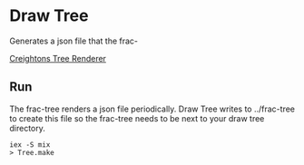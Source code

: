 # Draw Tree

Generates a json file that the frac-

[Creightons Tree Renderer](https://github.com/ckirkendall/frac-tree)

## Run

The frac-tree renders a json file periodically. Draw Tree writes to ../frac-tree to create this file so the frac-tree needs to be next to your draw tree directory.

    iex -S mix
    > Tree.make




